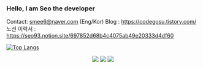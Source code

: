 
### Hello, I am Seo the developer

Contact: smee6@naver.com (Eng/Kor)
Blog : https://codegosu.tistory.com/<br>
노션 이력서 : https://seo93.notion.site/697852d68b4c4075ab49e20333d4df60

[![Top Langs](https://github-readme-stats.vercel.app/api/top-langs/?username=smee6&layout=compact&theme=radical)](https://github.com/anuraghazra/github-readme-stats)

<p align="center">
<a href="http://instagram.com/seomyungin" target="_blank"><img src="https://img.shields.io/badge/seomyungin-E4405F?style=flat-square&logo=Instagram&logoColor=white"/></a>
<a href="https://www.youtube.com/channel/UCvJqYX8P_HIfKsmMsJ0M1WA" target="_blank"><img src="https://img.shields.io/badge/YOUTUBE-FF0000?style=flat-square&logo=youtube&logoColor=white"/></a>
<a href="https://smee6.github.io/about" target="_blank"><img src="https://img.shields.io/badge/gitResume-149123?style=flat-square&logoColor=white"/></a>
</p>
